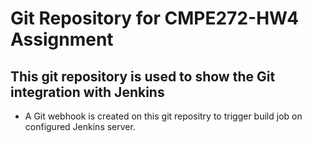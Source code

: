 # Git Repository for CMPE272-HW4 Assignment

## This git repository is used to show the Git integration with Jenkins

- A Git webhook is created on this git repositry to trigger build job on configured Jenkins server.


